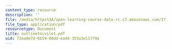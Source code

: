 ```yaml
---
content_type: resource
description: ''
file: /media/https%3A/open-learning-course-data-rc.s3.amazonaws.com/17-03-introduction-to-political-thought-spring-2004/72ea0e7d6b5908ddead4355a3e11779a_outlinetocvile1.pdf
file_type: application/pdf
resourcetype: Document
title: outlinetocvile1.pdf
uid: 72ea0e7d-6b59-08dd-ead4-355a3e11779a
---
```

